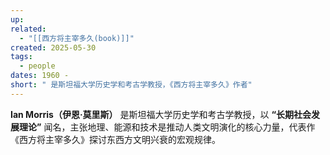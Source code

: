 ```yaml
---
up: 
related:
  - "[[西方将主宰多久(book)]]"
created: 2025-05-30
tags:
  - people
dates: 1960 -
short: " 是斯坦福大学历史学和考古学教授，《西方将主宰多久》作者"
---
```

**Ian Morris（伊恩·莫里斯）** 是斯坦福大学历史学和考古学教授，以 **“长期社会发展理论”** 闻名，主张地理、能源和技术是推动人类文明演化的核心力量，代表作《西方将主宰多久》探讨东西方文明兴衰的宏观规律。